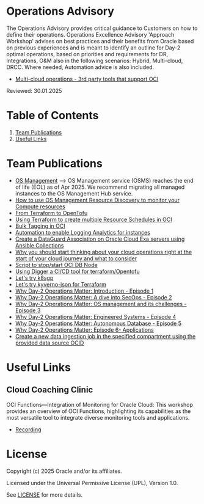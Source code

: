 # Operations Advisory

The Operations Advisory provides critical guidance to Customers on how to define their operations. Operations Excellence Advisory 'Approach Workshop' advises on best practices and their benefits from Oracle based on previous experiences and is meant to identify  an outline for Day-2 optimal operations, based on  priorities and requirements for DR, Integrations, O&M also in the following scenarios: Hybrid, Multi-cloud, DRCC. Where needed, Automation advice is also included.
- [Multi-cloud operations - 3rd party tools that support OCI](https://learnoci.cloud/multi-cloud-operations-3rd-party-tools-that-support-oci-091207d923ed)
  

Reviewed: 30.01.2025

# Table of Contents

1. [Team Publications](#team-publications)
2. [Useful Links](#useful-links)


# Team Publications

- [OS Management](https://github.com/hoehenunterschied/OSManagement) --> OS Management service (OSMS) reaches the end of life (EOL) as of Apr 2025. We recommend migrating all managed instances to the OS Management Hub service.
- [How to use OS Management Resource Discovery to monitor your Compute resources](https://learnoci.cloud/how-to-use-os-management-resource-discovery-to-monitor-your-compute-resources-bf19800f51fe)
- [From Terraform to OpenTofu](https://medium.com/@ralflange/667672c609c8)
- [Using Terraform to create multiple Resource Schedules in OCI](https://karthicin.medium.com/terraform-to-create-multiple-resource-schedule-in-oracle-cloud-03aaba51b909)
- [Bulk Tagging in OCI](https://medium.com/@ralflange/tagging-resources-in-oracle-oci-3ded10c1e28f)
- [Automation to enable Logging Analytics for instances](https://karthicin.medium.com/automation-to-enable-logging-analytics-for-instances-8eef71302b36)
- [Create a DataGuard Association on Oracle Cloud Exa servers using Ansible Collections](https://www.linkedin.com/pulse/create-dataguard-association-oracle-cloud-exa-servers-eugene-simos-hflkf)
- [Why you should start thinking about your cloud operations right at the start of your cloud journey and what to consider](https://medium.com/@manu72tomcat/why-you-should-start-thinking-about-your-cloud-operations-right-at-the-start-of-your-cloud-journey-6000b36d9786)
- [Script to stop/start OCI DB Node](https://karthicin.medium.com/script-to-stop-start-oci-db-node-41ccad09fd35)
- [Using Digger a CI/CD tool for terraform/Opentofu](https://karthicin.medium.com/using-digger-a-ci-cd-tool-for-terraform-opentofu-712acd09d73e)
- [Let's try k8sgp](https://karthicin.medium.com/lets-try-k8sgpt-50884e5e4ba6)
- [Let's try kyverno-json for Terraform](https://karthicin.medium.com/lets-try-kyverno-json-for-terraform-5b468ffc7a22)
- [Why Day-2 Operations Matter: Introduction - Episode 1](https://www.linkedin.com/posts/manuelafioramonti_why-day-2-operations-matter-and-how-to-tackle-activity-7264926567192002560-W84W?utm_source=share&utm_medium=member_desktop)
- [Why Day-2 Operations Matter: A dive into SecOps - Episode 2](https://www.linkedin.com/posts/manuelafioramonti_cloud-operations-episode-2-a-shallow-activity-7266788536681463808-7q7O?utm_source=share&utm_medium=member_desktop)
- [Why Day-2 Operations Matter: OS management and its challenges - Episode 3](https://www.linkedin.com/posts/manuelafioramonti_why-day-2-operations-matter-episode-3-activity-7269724104906199040-5xVi?utm_source=share&utm_medium=member_desktop)
- [Why Day-2 Operations Matter: Engineered Systems - Episode 4](https://www.linkedin.com/pulse/why-day-2-operations-matter-engineered-systems-4-manuela-fioramonti-65ccf/?trackingId=MC8FZNrum0OgCFOpJqORnw%3D%3D)
- [Why Day-2 Operations Matter: Autonomous Database - Episode 5](https://www.linkedin.com/pulse/why-day-2-operations-matter-autonomous-database-magic-fioramonti-lhg5f/?trackingId=s3bkPoanDc0iiUglgz9Knw%3D%3D)
- [Why Day-2 Operations Matter: Episode 6- Applications](https://www.linkedin.com/pulse/why-day-2-operations-matter-episode-6-applications-fioramonti-cwqof/?trackingId=0VGMfW8sTlfLtxWi5yIbOA%3D%3D)
- [Create a new data ingestion job in the specified compartment using the provided data source OCID](https://github.com/karthicgit/ocifunctions-sample/blob/main/GenAIAgent/Ingestionjob.py)




# Useful Links 

## Cloud Coaching Clinic

OCI Functions—Integration of Monitoring for Oracle Cloud: This workshop provides an overview of OCI Functions, highlighting its capabilities as the most versatile tool to integrate diverse monitoring tools and applications. 

- [Recording](https://youtu.be/_H0fqbsBvk4)


# License

Copyright (c) 2025 Oracle and/or its affiliates.

Licensed under the Universal Permissive License (UPL), Version 1.0.

See [LICENSE](https://github.com/oracle-devrel/technology-engineering/blob/main/LICENSE) for more details.

